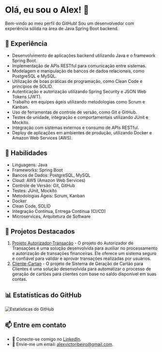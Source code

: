 # Olá, eu sou o Alex! 👋

Bem-vindo ao meu perfil do GitHub! Sou um desenvolvedor com experiência sólida na área de Java Spring Boot backend.

## 🔭 Experiência

- Desenvolvimento de aplicações backend utilizando Java e o framework Spring Boot.
- Implementação de APIs RESTful para comunicação entre sistemas.
- Modelagem e manipulação de bancos de dados relacionais, como PostgreSQL e MySQL.
- Utilização de boas práticas de programação, como Clean Code e princípios de SOLID.
- Autenticação e autorização utilizando Spring Security e JSON Web Tokens (JWT).
- Trabalho em equipes ágeis utilizando metodologias como Scrum e Kanban.
- Uso de ferramentas de controle de versão, como Git e GitHub.
- Testes de unidade, integração e comportamentais utilizando JUnit e Mockito.
- Integração com sistemas externos e consumo de APIs RESTful.
- Deploy de aplicações em ambientes de produção, utilizando Docker e Amazon Web Services (AWS).

## 🌟 Habilidades

- Linguagens: Java
- Frameworks: Spring Boot
- Bancos de Dados: PostgreSQL, MySQL
- Cloud: AWS (Amazon Web Services)
- Controle de Versão: Git, GitHub
- Testes: JUnit, Mockito
- Metodologias Ágeis: Scrum, Kanban
- Docker
- Clean Code, SOLID
- Integração Contínua, Entrega Contínua (CI/CD)
- Microservices, Arquitetura de Software

## 💼 Projetos Destacados

1. [Projeto Autorizador-Transação](https://github.com/Alex-victor-dev/autorizador-transacao) - O projeto do Autorizador de Transações é uma solução desenvolvida para auxiliar no processamento e autorização de transações financeiras. Ele oferece um sistema seguro e confiável para validar e aprovar transações realizadas por usuários.
2. [Cliente-Cartao](https://github.com/Alex-victor-dev/credy-system) - O projeto de Sistema de Geração de Cartão para Clientes é uma solução desenvolvida para automatizar o processo de geração de cartões para clientes com base no saldo disponível em suas contas.

## 📊 Estatísticas do GitHub

![Estatísticas do GitHub](https://github-readme-stats.vercel.app/api?username=Alex-victor-dev&show_icons=true&count_private=true&theme=dark)

## 📫 Entre em contato

- 💼 Conecte-se comigo no [LinkedIn](https://www.linkedin.com/in/alex-victor-java).
- 📧 Envie-me um email: alexvictoribeiro@gmail.com.

